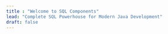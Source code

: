 ```yaml
---
title : "Welcome to SQL Components"
lead: "Complete SQL Powerhouse for Modern Java Development"
draft: false
---
```

